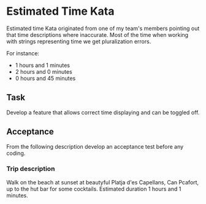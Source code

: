 # Estimated Time Kata
Estimated time Kata originated from one of my team's members pointing out that time descriptions where inaccurate. Most of the time when working with strings representing time we get pluralization errors.

For instance:
* 1 hours and 1 minutes
* 2 hours and 0 minutes 
* 0 hours and 45 minutes 


## Task

Develop a feature that allows correct time displaying and can be toggled off.

## Acceptance

From the following description develop an acceptance test before any coding.

### Trip description

Walk on the beach at sunset at beautyful Platja d'es Capellans, Can Pcafort, up to the hut bar for some cocktails.
Estimated duration 1 hours and 1 minutes.
